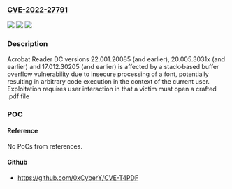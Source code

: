 ### [CVE-2022-27791](https://cve.mitre.org/cgi-bin/cvename.cgi?name=CVE-2022-27791)
![](https://img.shields.io/static/v1?label=Product&message=Acrobat%20Reader&color=blue)
![](https://img.shields.io/static/v1?label=Version&message=%3C%3D%2022.001.20085%20&color=brighgreen)
![](https://img.shields.io/static/v1?label=Vulnerability&message=Stack-based%20Buffer%20Overflow%20(CWE-121)&color=brighgreen)

### Description

Acrobat Reader DC versions 22.001.20085 (and earlier), 20.005.3031x (and earlier) and 17.012.30205 (and earlier) is affected by a stack-based buffer overflow vulnerability due to insecure processing of a font, potentially resulting in arbitrary code execution in the context of the current user. Exploitation requires user interaction in that a victim must open a crafted .pdf file

### POC

#### Reference
No PoCs from references.

#### Github
- https://github.com/0xCyberY/CVE-T4PDF

